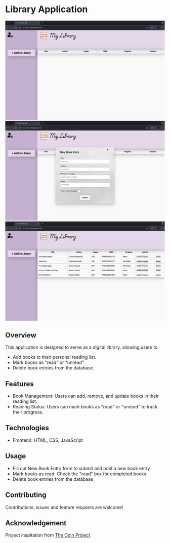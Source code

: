 # Library Application

![alt text](library-home.png)
![alt text](library-form.png)
![alt text](library-log.png)

## Overview

This application is designed to serve as a digital library, allowing users to:

- Add books to their personal reading list.
- Mark books as "read" or "unread".
- Delete book entries from the database.

## Features

- Book Management: Users can add, remove, and update books in their reading list.
- Reading Status: Users can mark books as "read" or "unread" to track their progress.

## Technologies

- Frontend: HTML, CSS, JavaScript

## Usage

- Fill out New Book Entry form to submit and post a new book entry
- Mark books as read: Check the "read" box for completed books.
- Delete book entries from the database

## Contributing

Contributions, issues and feature requests are welcome!

## Acknowledgement

Project inspitation from [The Odin Project](https://www.theodinproject.com/lessons/node-path-javascript-library)
